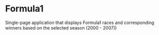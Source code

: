 # Formula1
Single-page application that displays Formula1 races and corresponding winners based on the selected season (2000 - 2007))
